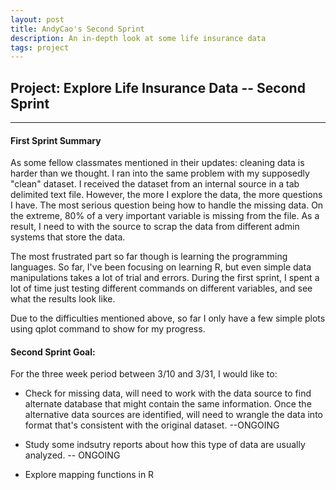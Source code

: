 ```yaml
---
layout: post
title: AndyCao's Second Sprint
description: An in-depth look at some life insurance data  
tags: project 
---
```

<section>

## Project: Explore Life Insurance Data -- Second Sprint
 
-------------------------------------------------------------------------

#### First Sprint Summary

As some fellow classmates mentioned in their updates: cleaning data is harder than we thought. I ran into the same problem with my supposedly "clean" dataset. I received the dataset from an internal source in a tab delimited text file. However, the more I explore the data, the more questions I have. The most serious question being how to handle the missing data. On the extreme, 80% of a very important variable is missing from the file. As a result, I need to with the source to scrap the data from different admin systems that store the data. 

The most frustrated part so far though is learning the programming languages. So far, I've been focusing on learning R, but even simple data manipulations takes a lot of trial and errors. During the first sprint, I spent a lot of time just testing different commands on different variables, and see what the results look like. 

Due to the difficulties mentioned above, so far I only have a few simple plots using qplot command to show for my progress. 



#### Second Sprint Goal:

For the three week period between 3/10 and 3/31, I would like to: 

* Check for missing data, will need to work with the data source to find alternate database that might contain the same information. Once the alternative data sources are identified, will need to wrangle the data into format that's consistent with the original dataset. --ONGOING

* Study some indsutry reports about how this type of data are usually analyzed. -- ONGOING

* Explore mapping functions in R


</section>